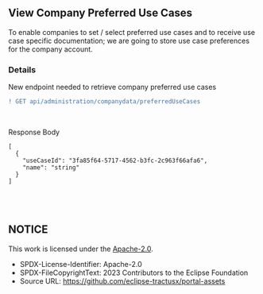 ## View Company Preferred Use Cases

To enable companies to set / select preferred use cases and to receive use case specific documentation; we are going to store use case preferences for the company account.

### Details

New endpoint needed to retrieve company preferred use cases
<br>

```diff
! GET api/administration/companydata/preferredUseCases
```

<br>

Response Body

    [
      {
        "useCaseId": "3fa85f64-5717-4562-b3fc-2c963f66afa6",
        "name": "string"
      }
    ]

<br>
<br>

## NOTICE

This work is licensed under the [Apache-2.0](https://www.apache.org/licenses/LICENSE-2.0).

- SPDX-License-Identifier: Apache-2.0
- SPDX-FileCopyrightText: 2023 Contributors to the Eclipse Foundation
- Source URL: https://github.com/eclipse-tractusx/portal-assets
